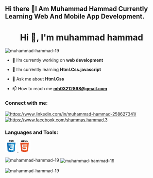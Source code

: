 ## Hi there 👋I Am Muhammad Hammad Currently Learning Web And Mobile App Development.
<h1 align="center">Hi 👋, I'm muhammad hammad</h1>
<p align="left"> <img src="https://komarev.com/ghpvc/?username=muhammad-hammad-19&label=Profile%20views&color=0e75b6&style=flat" alt="muhammad-hammad-19" /> </p>

- 🔭 I’m currently working on **web development**

- 🌱 I’m currently learning **Html.Css.javascript**

- 💬 Ask me about **Html.Css**

- 📫 How to reach me **mh03212868@gmail.com**

<h3 align="left">Connect with me:</h3>
<p align="left">
<a href="https://linkedin.com/in/https://www.linkedin.com/in/muhammad-hammad-258627341/" target="blank"><img align="center" src="https://raw.githubusercontent.com/rahuldkjain/github-profile-readme-generator/master/src/images/icons/Social/linked-in-alt.svg" alt="https://www.linkedin.com/in/muhammad-hammad-258627341/" height="30" width="40" /></a>
<a href="https://fb.com/https://www.facebook.com/shammas.hammad.3" target="blank"><img align="center" src="https://raw.githubusercontent.com/rahuldkjain/github-profile-readme-generator/master/src/images/icons/Social/facebook.svg" alt="https://www.facebook.com/shammas.hammad.3" height="30" width="40" /></a>
</p>

<h3 align="left">Languages and Tools:</h3>
<p align="left"> <a href="https://www.w3schools.com/css/" target="_blank" rel="noreferrer"> <img src="https://raw.githubusercontent.com/devicons/devicon/master/icons/css3/css3-original-wordmark.svg" alt="css3" width="40" height="40"/> </a> <a href="https://www.w3.org/html/" target="_blank" rel="noreferrer"> <img src="https://raw.githubusercontent.com/devicons/devicon/master/icons/html5/html5-original-wordmark.svg" alt="html5" width="40" height="40"/> </a> </p>

<p><img align="left" src="https://github-readme-stats.vercel.app/api/top-langs?username=muhammad-hammad-19&show_icons=true&locale=en&layout=compact" alt="muhammad-hammad-19" /></p>

<p>&nbsp;<img align="center" src="https://github-readme-stats.vercel.app/api?username=muhammad-hammad-19&show_icons=true&locale=en" alt="muhammad-hammad-19" /></p>

<p><img align="center" src="https://github-readme-streak-stats.herokuapp.com/?user=muhammad-hammad-19&" alt="muhammad-hammad-19" /></p>

